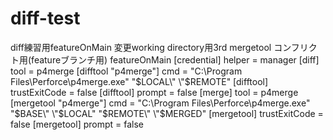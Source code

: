 ﻿# diff-test
diff練習用featureOnMain
変更working directory用3rd
mergetool コンフリクト用(featureブランチ用)
featureOnMain
[credential]
	helper = manager
[diff]
	tool = p4merge
[difftool "p4merge"]
	cmd = \"C:\\Program Files\\Perforce\\p4merge.exe\" \"$LOCAL\" \"$REMOTE\"
[difftool]
	trustExitCode = false
[difftool]
	prompt = false
[merge]
	tool = p4merge
[mergetool "p4merge"]
	cmd = \"C:\\Program Files\\Perforce\\p4merge.exe\" \"$BASE\" \"$LOCAL\" \"$REMOTE\" \"$MERGED\"
[mergetool]
	trustExitCode = false
[mergetool]
	prompt = false
